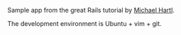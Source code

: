 Sample app from the great Rails tutorial by [Michael Hartl](http://ruby.railstutorial.org).

The development environment is Ubuntu + vim + git.
